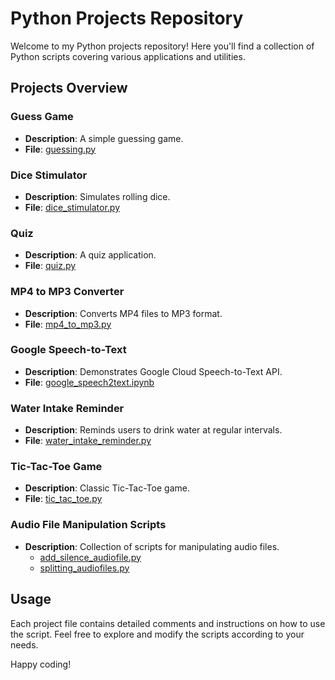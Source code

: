 # Python Projects Repository

Welcome to my Python projects repository! Here you'll find a collection of Python scripts covering various applications and utilities.

## Projects Overview

### Guess Game
- **Description**: A simple guessing game.
- **File**: [guessing.py](guessing.py)

### Dice Stimulator
- **Description**: Simulates rolling dice.
- **File**: [dice_stimulator.py](dice_stimulator.py)

### Quiz
- **Description**: A quiz application.
- **File**: [quiz.py](quiz.py)

### MP4 to MP3 Converter
- **Description**: Converts MP4 files to MP3 format.
- **File**: [mp4_to_mp3.py](mp4_to_mp3.py)

### Google Speech-to-Text
- **Description**: Demonstrates Google Cloud Speech-to-Text API.
- **File**: [google_speech2text.ipynb](google_speech2text.ipynb)

### Water Intake Reminder
- **Description**: Reminds users to drink water at regular intervals.
- **File**: [water_intake_reminder.py](water_intake_reminder.py)

### Tic-Tac-Toe Game
- **Description**: Classic Tic-Tac-Toe game.
- **File**: [tic_tac_toe.py](tic_tac_toe.py)

### Audio File Manipulation Scripts
- **Description**: Collection of scripts for manipulating audio files.
  - [add_silence_audiofile.py](add_silence_audiofile.py)
  - [splitting_audiofiles.py](splitting_audiofiles.py)

## Usage
Each project file contains detailed comments and instructions on how to use the script. Feel free to explore and modify the scripts according to your needs.

Happy coding!
